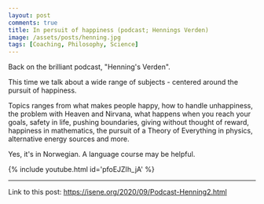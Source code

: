 ```yaml
---
layout: post
comments: true
title: In persuit of happiness (podcast; Hennings Verden)
image: /assets/posts/henning.jpg
tags: [Coaching, Philosophy, Science]
---
```


Back on the brilliant podcast, "Henning's Verden".

This time we talk about a wide range of subjects - centered around the pursuit
of happiness. 

Topics ranges from what makes people happy, how to handle unhappiness, the
problem with Heaven and Nirvana, what happens when you reach your goals,
safety in life, pushing boundaries, giving without thought of reward,
happiness in mathematics, the pursuit of a Theory of Everything in physics,
alternative energy sources and more.

Yes, it's in Norwegian. A language course may be helpful.

{% include youtube.html id='pfoEJZIh_jA' %}

---
Link to this post: <https://isene.org/2020/09/Podcast-Henning2.html>
